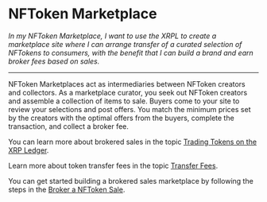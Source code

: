 # NFToken Marketplace

_In my NFToken Marketplace, I want to use the XRPL to create a marketplace site where I can arrange transfer of a curated selection of NFTokens to consumers, with the benefit that I can build a brand and earn broker fees based on sales._

--- 

NFToken Marketplaces act as intermediaries between NFToken creators and collectors. As a marketplace curator, you seek out NFToken creators and assemble a collection of items to sale. Buyers come to your site to review your selections and post offers. You match the minimum prices set by the creators with the optimal offers from the buyers, complete the transaction, and collect a broker fee.

You can learn more about brokered sales in the topic [Trading Tokens on the XRP Ledger](non-fungible-token-transfers.html).

Learn more about token transfer fees in the topic [Transfer Fees](transfer-fees.html).

You can get started building a brokered sales marketplace by following the steps in the [Broker a NFToken Sale](broker-sale.html). 

